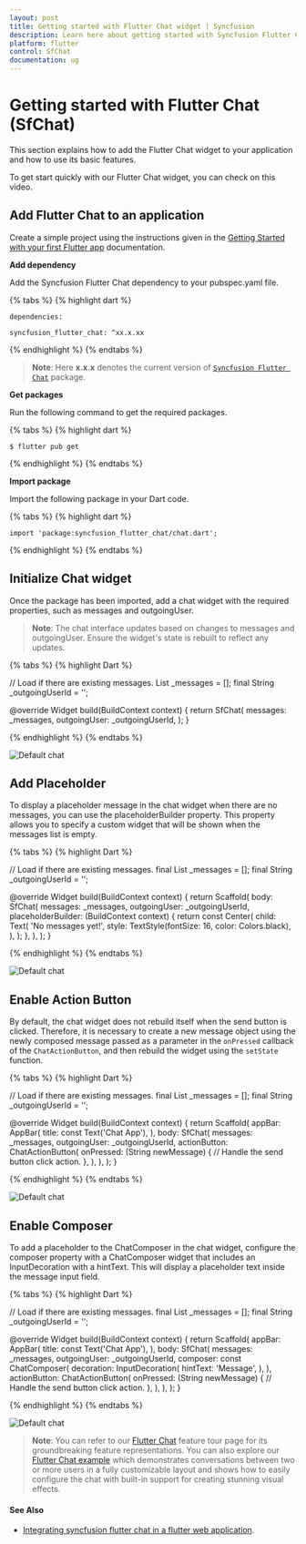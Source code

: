 ```yaml
---
layout: post
title: Getting started with Flutter Chat widget | Syncfusion
description: Learn here about getting started with Syncfusion Flutter Chat (SfChat) widget, its elements, and more.
platform: flutter
control: SfChat
documentation: ug
---
```


# Getting started with Flutter Chat (SfChat)

This section explains how to add the Flutter Chat widget to your application and how to use its basic features.

To get start quickly with our Flutter Chat widget, you can check on this video.

<!-- <style>#FlutterChatVideoTutorial{width : 90% !important; height: 300px !important }</style>
<iframe id='FlutterChatVideoTutorial' src='https://www.youtube.com/embed/f2ws1N6lvqo'></iframe> -->

## Add Flutter Chat to an application

Create a simple project using the instructions given in the [Getting Started with your first Flutter app](https://docs.flutter.dev/get-started/test-drive?tab=vscode#create-app) documentation.

**Add dependency**

Add the Syncfusion Flutter Chat dependency to your pubspec.yaml file.

{% tabs %}
{% highlight dart %} 

    dependencies:

    syncfusion_flutter_chat: ^xx.x.xx

{% endhighlight %}
{% endtabs %}

>**Note**: Here **x.x.x** denotes the current version of [`Syncfusion Flutter Chat`](https://pub.dev/packages/syncfusion_flutter_chat/versions) package.

**Get packages** 

Run the following command to get the required packages.

{% tabs %}
{% highlight dart %} 

    $ flutter pub get

{% endhighlight %}
{% endtabs %}

**Import package**

Import the following package in your Dart code.

{% tabs %}
{% highlight dart %} 

    import 'package:syncfusion_flutter_chat/chat.dart';

{% endhighlight %}
{% endtabs %}

## Initialize Chat widget 

Once the package has been imported, add a chat widget with the required properties, such as messages and outgoingUser.

>**Note**: The chat interface updates based on changes to messages and outgoingUser. Ensure the widget's state is rebuilt to reflect any updates.

{% tabs %}
{% highlight Dart %}

// Load if there are existing messages.
List<ChatMessage> _messages = <ChatMessage>[];
final String _outgoingUserId = '';

@override
Widget build(BuildContext context) {
  return SfChat(
    messages: _messages,
    outgoingUser: _outgoingUserId,
  );
}
	
{% endhighlight %}
{% endtabs %}

![Default chat](images/getting-started/default-chat.png)

## Add Placeholder

To display a placeholder message in the chat widget when there are no messages, you can use the placeholderBuilder property. This property allows you to specify a custom widget that will be shown when the messages list is empty.

{% tabs %}
{% highlight Dart %}

  // Load if there are existing messages.
  final List<ChatMessage> _messages = <ChatMessage>[];
  final String _outgoingUserId = '';

  @override
  Widget build(BuildContext context) {
    return Scaffold(
      body: SfChat(
        messages: _messages,
        outgoingUser: _outgoingUserId,
        placeholderBuilder: (BuildContext context) {
          return const Center(
            child: Text(
              'No messages yet!',
              style: TextStyle(fontSize: 16, color: Colors.black),
            ),
          );
        },
      ),
    );
  }

{% endhighlight %}
{% endtabs %}

![Default chat](images/getting-started/placeholder.png)

## Enable Action Button

By default, the chat widget does not rebuild itself when the send button is clicked. Therefore, it is necessary to create a new message object using the newly composed message passed as a parameter in the `onPressed` callback of the `ChatActionButton`, and then rebuild the widget using the `setState` function.

{% tabs %}
{% highlight Dart %}

  // Load if there are existing messages.
  final List<ChatMessage> _messages = <ChatMessage>[];
  final String _outgoingUserId = '';

  @override
  Widget build(BuildContext context) {
    return Scaffold(
      appBar: AppBar(
        title: const Text('Chat App'),
      ),
      body: SfChat(
        messages: _messages,
        outgoingUser: _outgoingUserId,
        actionButton: ChatActionButton(
          onPressed: (String newMessage) {
            // Handle the send button click action.
          },
        ),
      ),
    );
  }

{% endhighlight %}
{% endtabs %}

![Default chat](images/getting-started/actionbutton-chat.png)

## Enable Composer

To add a placeholder to the ChatComposer in the chat widget, configure the composer property with a ChatComposer widget that includes an InputDecoration with a hintText. This will display a placeholder text inside the message input field.

{% tabs %}
{% highlight Dart %}

  // Load if there are existing messages.
  final List<ChatMessage> _messages = <ChatMessage>[];
  final String _outgoingUserId = '';

  @override
  Widget build(BuildContext context) {
    return Scaffold(
      appBar: AppBar(
        title: const Text('Chat App'),
      ),
      body: SfChat(
        messages: _messages,
        outgoingUser: _outgoingUserId,
        composer: const ChatComposer(
          decoration: InputDecoration(
            hintText: 'Message',
          ),
        ),
        actionButton: ChatActionButton(
          onPressed: (String newMessage) {
            // Handle the send button click action.
          },
        ),
      ),
    );
  }

{% endhighlight %}
{% endtabs %}

![Default chat](images/getting-started/composer-placeholder.png)

>**Note**: You can refer to our [Flutter Chat](https://www.syncfusion.com/flutter-widgets/flutter-chat) feature tour page for its groundbreaking feature representations. You can also explore our [Flutter Chat example](https://flutter.syncfusion.com/#/chat) which demonstrates conversations between two or more users in a fully customizable layout and shows how to easily configure the chat with built-in support for creating stunning visual effects.

#### See Also

* [Integrating syncfusion flutter chat in a flutter web application](https://support.syncfusion.com/kb/article/9941/how-to-integrate-syncfusion-chat-in-flutter).